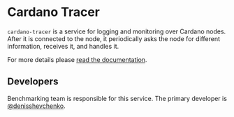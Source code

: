 # Cardano Tracer

`cardano-tracer` is a service for logging and monitoring over Cardano nodes. After it is connected to the node, it periodically asks the node for different information, receives it, and handles it.

For more details please [read the documentation](https://github.com/input-output-hk/cardano-node/blob/master/cardano-tracer/docs/cardano-tracer.md).

## Developers

Benchmarking team is responsible for this service. The primary developer is [@denisshevchenko](https://github.com/denisshevchenko).
